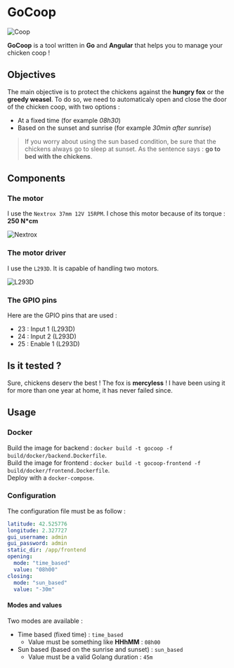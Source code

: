 # GoCoop

![Coop](https://github.com/fallais/gocoop/blob/master/assets/coop.png)

**GoCoop** is a tool written in **Go** and **Angular** that helps you to manage your chicken coop !

## Objectives

The main objective is to protect the chickens against the **hungry fox** or the **greedy weasel**. To do so, we need to automaticaly open and close the door of the chicken coop, with two options :

- At a fixed time (for example *08h30*)
- Based on the sunset and sunrise (for example *30min after sunrise*)

> If you worry about using the sun based condition, be sure that the chickens always go to sleep at sunset. As the sentence says : **go to bed with the chickens**.

## Components

### The motor

I use the `Nextrox 37mm 12V 15RPM`. I chose this motor because of its torque : **250 N*cm**

![Nextrox](https://github.com/fallais/gocoop/blob/master/assets/nextrox.jpg)

### The motor driver

I use the `L293D`. It is capable of handling two motors.

![L293D](https://github.com/fallais/gocoop/blob/master/assets/L293D.jpg)

### The GPIO pins

Here are the GPIO pins that are used :

- 23 : Input 1 (L293D)
- 24 : Input 2 (L293D)
- 25 : Enable 1 (L293D)

## Is it tested ?

Sure, chickens deserv the best ! The fox is **mercyless** ! I have been using it for more than one year at home, it has never failed since.

## Usage

### Docker

Build the image for backend : `docker build -t gocoop -f build/docker/backend.Dockerfile`.  
Build the image for frontend : `docker build -t gocoop-frontend -f build/docker/frontend.Dockerfile`.  
Deploy with a `docker-compose`.

### Configuration

The configuration file must be as follow :

```yaml
latitude: 42.525776
longitude: 2.327727
gui_username: admin
gui_password: admin
static_dir: /app/frontend
opening:
  mode: "time_based"
  value: "08h00"
closing:
  mode: "sun_based"
  value: "-30m"
```

#### Modes and values

Two modes are available :

- Time based (fixed time) : `time_based`
  - Value must be something like **HHhMM** : `08h00`
- Sun based (based on the sunrise and sunset) : `sun_based`
  - Value must be a valid Golang duration : `45m`

